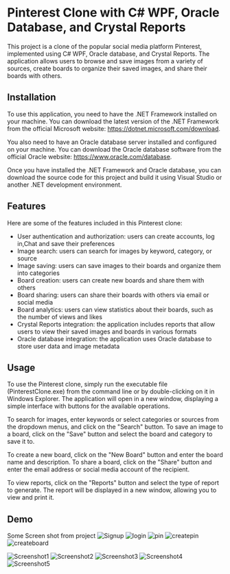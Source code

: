 # Pinterest Clone with C# WPF, Oracle Database, and Crystal Reports

This project is a clone of the popular social media platform Pinterest, implemented using C# WPF, Oracle database, and Crystal Reports. The application allows users to browse and save images from a variety of sources, create boards to organize their saved images, and share their boards with others.

## Installation

To use this application, you need to have the .NET Framework installed on your machine. You can download the latest version of the .NET Framework from the official Microsoft website: https://dotnet.microsoft.com/download.

You also need to have an Oracle database server installed and configured on your machine. You can download the Oracle database software from the official Oracle website: https://www.oracle.com/database.

Once you have installed the .NET Framework and Oracle database, you can download the source code for this project and build it using Visual Studio or another .NET development environment.

## Features

Here are some of the features included in this Pinterest clone:

- User authentication and authorization: users can create accounts, log in,Chat and save their preferences
- Image search: users can search for images by keyword, category, or source
- Image saving: users can save images to their boards and organize them into categories
- Board creation: users can create new boards and share them with others
- Board sharing: users can share their boards with others via email or social media
- Board analytics: users can view statistics about their boards, such as the number of views and likes
- Crystal Reports integration: the application includes reports that allow users to view their saved images and boards in various formats
- Oracle database integration: the application uses Oracle database to store user data and image metadata

## Usage

To use the Pinterest clone, simply run the executable file (PinterestClone.exe) from the command line or by double-clicking on it in Windows Explorer. The application will open in a new window, displaying a simple interface with buttons for the available operations.

To search for images, enter keywords or select categories or sources from the dropdown menus, and click on the "Search" button. To save an image to a board, click on the "Save" button and select the board and category to save it to.

To create a new board, click on the "New Board" button and enter the board name and description. To share a board, click on the "Share" button and enter the email address or social media account of the recipient.

To view reports, click on the "Reports" button and select the type of report to generate. The report will be displayed in a new window, allowing you to view and print it.

## Demo
Some Screen shot from project
![Signup](https://github.com/Dinaabdalla2018/Pinterest/blob/main/demo/Signup.png)
![login](https://github.com/Dinaabdalla2018/Pinterest/blob/main/demo/login.png)
![pin](https://github.com/Dinaabdalla2018/Pinterest/blob/main/demo/pin.png)
![createpin](https://github.com/Dinaabdalla2018/Pinterest/blob/main/demo/createpin.png)
![createboard](https://github.com/Dinaabdalla2018/Pinterest/blob/main/demo/createBoard%20(2).png)

![Screenshot1](https://github.com/Dinaabdalla2018/Pinterest/blob/main/demo/received_175030830270318.webp)
![Screenshot2](https://github.com/Dinaabdalla2018/Pinterest/blob/main/demo/received_182263572761395.webp)
![Screenshot3](https://github.com/Dinaabdalla2018/Pinterest/blob/main/demo/received_227103941687219.webp)
![Screenshot4](https://github.com/Dinaabdalla2018/Pinterest/blob/main/demo/received_241679567197074.webp)
![Screenshot5](https://github.com/Dinaabdalla2018/Pinterest/blob/main/demo/received_524515218204266.webp)
